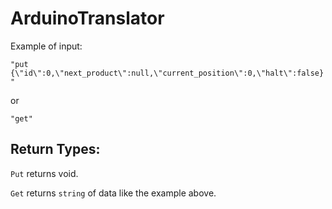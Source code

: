 # ArduinoTranslator

Example of input:

``"put {\"id\":0,\"next_product\":null,\"current_position\":0,\"halt\":false}"`` 
  
or  

``"get"``

## Return Types:

``Put`` returns void.

``Get`` returns ``string`` of data like the example above.
